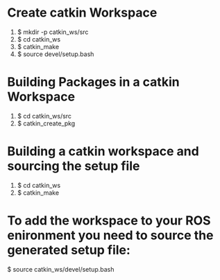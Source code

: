# Create catkin Workspace

1. $ mkdir -p catkin_ws/src
2. $ cd catkin_ws
3. $ catkin_make
4. $ source devel/setup.bash

# Building Packages in a catkin Workspace

1. $ cd catkin_ws/src
2. $ catkin_create_pkg <package name> <dependency>

# Building a catkin workspace and sourcing the setup file

1. $ cd catkin_ws
2. $ catkin_make

# To add the workspace to your ROS enironment you need to source the generated setup file:

$ source catkin_ws/devel/setup.bash

 
